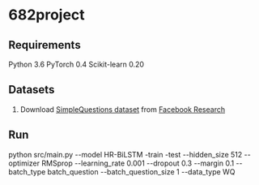 # 682project

## Requirements
Python 3.6
PyTorch 0.4
Scikit-learn 0.20

## Datasets
1. Download [SimpleQuestions dataset](https://www.dropbox.com/s/tohrsllcfy7rch4/SimpleQuestions_v2.tgz) 
from [Facebook Research](https://research.fb.com/downloads/babi/)


## Run
python src/main.py --model HR-BiLSTM -train -test --hidden_size 512 --optimizer RMSprop --learning_rate 0.001 --dropout 0.3 --margin 0.1 --batch_type batch_question --batch_question_size 1 --data_type WQ

